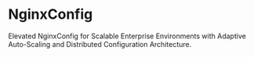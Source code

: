 # NginxConfig
Elevated NginxConfig for Scalable Enterprise Environments with Adaptive Auto-Scaling and Distributed Configuration Architecture.
